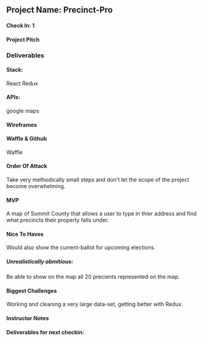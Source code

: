 ## Project Name: Precinct-Pro

#### Check In: 1

#### Project Pitch

### Deliverables

#### Stack:
React 
Redux

#### APIs:
google maps

#### Wireframes

#### Waffle & Github
Waffle

#### Order Of Attack
Take very methodically small steps and don't let the scope of the project become overwhelming.

#### MVP
A map of Summit County that allows a user to type in thier address and find what precincts their property falls under.


#### Nice To Haves
Would also show the current-ballot for upcoming elections.

##### Unrealistically abmitious:
Be able to show on the map all 20 precients represented on the map.

#### Biggest Challenges
Working and cleaning a very large data-set, getting better with Redux.

#### Instructor Notes

#### Deliverables for next checkin:
